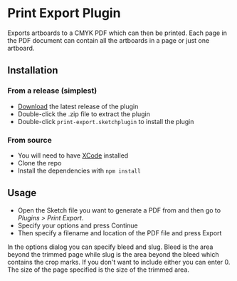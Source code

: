 # Print Export Plugin

Exports artboards to a CMYK PDF which can then be printed. Each page in the PDF document can contain all the artboards in a page or just one artboard. 

## Installation
 
### From a release (simplest)
 
- [Download](https://github.com/skpm/print-export-sketchplugin/releases/latest) the latest release of the plugin
- Double-click the .zip file to extract the plugin
- Double-click `print-export.sketchplugin` to install the plugin
 
### From source
 
- You will need to have [XCode](https://itunes.apple.com/app/xcode/id497799835?mt=12) installed
- Clone the repo
- Install the dependencies with `npm install`

## Usage

- Open the Sketch file you want to generate a PDF from and then go to _Plugins > Print Export_.
- Specify your options and press Continue
- Then specify a filename and location of the PDF file and press Export

In the options dialog you can specify bleed and slug. Bleed is the area beyond the trimmed page while slug is the area beyond the bleed which contains the crop marks. If you don't want to include either you can enter 0. The size of the page specified is the size of the trimmed area.

